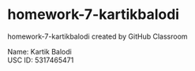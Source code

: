 # homework-7-kartikbalodi
homework-7-kartikbalodi created by GitHub Classroom

  
Name: Kartik Balodi  
USC ID: 5317465471  
